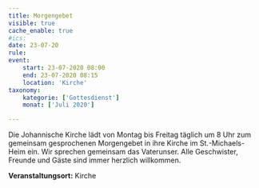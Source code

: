 ```yaml
---
title: Morgengebet
visible: true
cache_enable: true
#ics: 
date: 23-07-20
rule: 
event:
	start: 23-07-2020 08:00
	end: 23-07-2020 08:15
	location: 'Kirche'
taxonomy:
	kategorie: ['Gottesdienst']
	monat: ['Juli 2020']

---
```

Die Johannische Kirche lädt von Montag bis Freitag täglich um 8 Uhr zum gemeinsam gesprochenen Morgengebet in ihre Kirche im St.-Michaels-Heim ein. Wir sprechen gemeinsam das Vaterunser. Alle Geschwister, Freunde und Gäste sind immer herzlich willkommen.



**Veranstaltungsort:** Kirche

